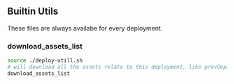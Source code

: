 ## Builtin Utils

These files are always availabe for every deployment.

### download_assets_list

```bash
source ./deploy-utill.sh
# will download all the assets relate to this deployment, like prevDeployment, Dependencies deployment etc.
download_assets_list
```
